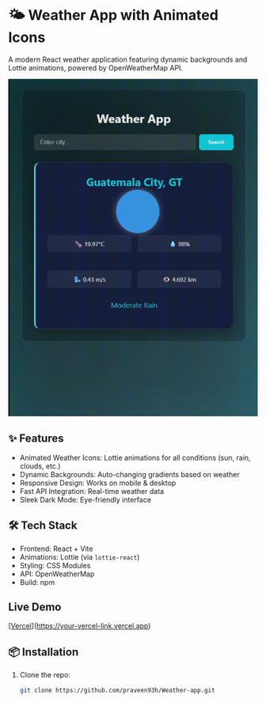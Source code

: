 # 🌤️ Weather App with Animated Icons

A modern React weather application featuring dynamic backgrounds and Lottie animations, powered by OpenWeatherMap API.

![App Screen Capture](/public/screen_capture.gif)  



## ✨ Features
- Animated Weather Icons: Lottie animations for all conditions (sun, rain, clouds, etc.)
- Dynamic Backgrounds: Auto-changing gradients based on weather
- Responsive Design: Works on mobile & desktop
- Fast API Integration: Real-time weather data
- Sleek Dark Mode: Eye-friendly interface

## 🛠️ Tech Stack
- Frontend: React + Vite
- Animations: Lottie (via `lottie-react`)
- Styling: CSS Modules
- API: OpenWeatherMap
- Build: npm

##  Live Demo
[[Vercel](https://img.shields.io/badge/Vercel-Deployed-%23000000?logo=vercel)](https://your-vercel-link.vercel.app)

## 📦 Installation
1. Clone the repo:
   ```bash
   git clone https://github.com/praveen93h/Weather-app.git

